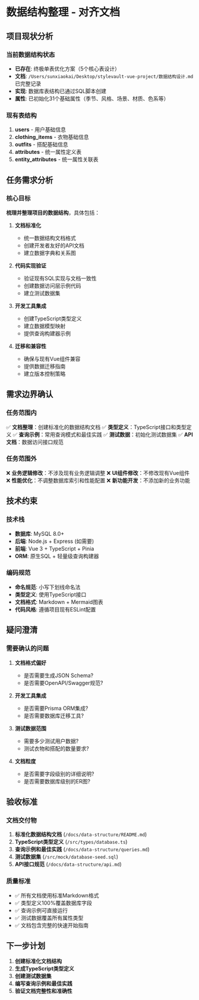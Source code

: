# 数据结构整理 - 对齐文档

## 项目现状分析

### 当前数据结构状态
- **已存在**: 终极单表优化方案（5个核心表设计）
- **文档**: `/Users/sunxiaokai/Desktop/stylevault-vue-project/数据结构设计.md` 已完整记录
- **实现**: 数据库表结构已通过SQL脚本创建
- **属性**: 已初始化31个基础属性（季节、风格、场景、材质、色系等）

### 现有表结构
1. **users** - 用户基础信息
2. **clothing_items** - 衣物基础信息
3. **outfits** - 搭配基础信息
4. **attributes** - 统一属性定义表
5. **entity_attributes** - 统一属性关联表

## 任务需求分析

### 核心目标
**梳理并整理项目的数据结构**，具体包括：

1. **文档标准化**
   - 统一数据结构文档格式
   - 创建开发者友好的API文档
   - 建立数据字典和关系图

2. **代码实现验证**
   - 验证现有SQL实现与文档一致性
   - 创建数据访问层示例代码
   - 建立测试数据集

3. **开发工具集成**
   - 创建TypeScript类型定义
   - 建立数据模型映射
   - 提供查询构建器示例

4. **迁移和兼容性**
   - 确保与现有Vue组件兼容
   - 提供数据迁移指南
   - 建立版本控制策略

## 需求边界确认

### 任务范围内
✅ **文档整理**：创建标准化的数据结构文档
✅ **类型定义**：TypeScript接口和类型定义
✅ **查询示例**：常用查询模式和最佳实践
✅ **测试数据**：初始化测试数据集
✅ **API文档**：数据访问接口规范

### 任务范围外
❌ **业务逻辑修改**：不涉及现有业务逻辑调整
❌ **UI组件修改**：不修改现有Vue组件
❌ **性能优化**：不调整数据库索引和性能配置
❌ **新功能开发**：不添加新的业务功能

## 技术约束

### 技术栈
- **数据库**: MySQL 8.0+
- **后端**: Node.js + Express (如需要)
- **前端**: Vue 3 + TypeScript + Pinia
- **ORM**: 原生SQL + 轻量级查询构建器

### 编码规范
- **命名规范**: 小写下划线命名法
- **类型定义**: 使用TypeScript接口
- **文档格式**: Markdown + Mermaid图表
- **代码风格**: 遵循项目现有ESLint配置

## 疑问澄清

### 需要确认的问题

1. **文档格式偏好**
   - 是否需要生成JSON Schema?
   - 是否需要OpenAPI/Swagger规范?

2. **开发工具集成**
   - 是否需要Prisma ORM集成?
   - 是否需要数据库迁移工具?

3. **测试数据范围**
   - 需要多少测试用户数据?
   - 测试衣物和搭配的数量要求?

4. **文档粒度**
   - 是否需要字段级别的详细说明?
   - 是否需要数据库级别的ER图?

## 验收标准

### 文档交付物
1. **标准化数据结构文档** (`/docs/data-structure/README.md`)
2. **TypeScript类型定义** (`/src/types/database.ts`)
3. **查询示例和最佳实践** (`/docs/data-structure/queries.md`)
4. **测试数据集** (`/src/mock/database-seed.sql`)
5. **API接口规范** (`/docs/data-structure/api.md`)

### 质量标准
- ✅ 所有文档使用标准Markdown格式
- ✅ 类型定义100%覆盖数据库字段
- ✅ 查询示例可直接运行
- ✅ 测试数据覆盖所有属性类型
- ✅ 文档包含完整的快速开始指南

## 下一步计划

1. **创建标准化文档结构**
2. **生成TypeScript类型定义**
3. **创建测试数据集**
4. **编写查询示例和最佳实践**
5. **验证文档完整性和准确性**